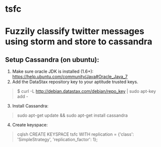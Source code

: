 tsfc
====

Fuzzily classify twitter messages using storm and store to cassandra
===


Setup Cassandra (on ubuntu):
---
1. Make sure oracle JDK is installed (1.6+): https://help.ubuntu.com/community/Java#Oracle_Java_7
2. Add the DataStax repository key to your aptitude trusted keys.
> $ curl -L http://debian.datastax.com/debian/repo_key | sudo apt-key add -
3. Install Cassandra:
> sudo apt-get update && sudo apt-get install cassandra
4. Create keyspace:
> cqlsh
> CREATE KEYSPACE tsfc WITH replication = {'class': 'SimpleStrategy', 'replication_factor': 1};
